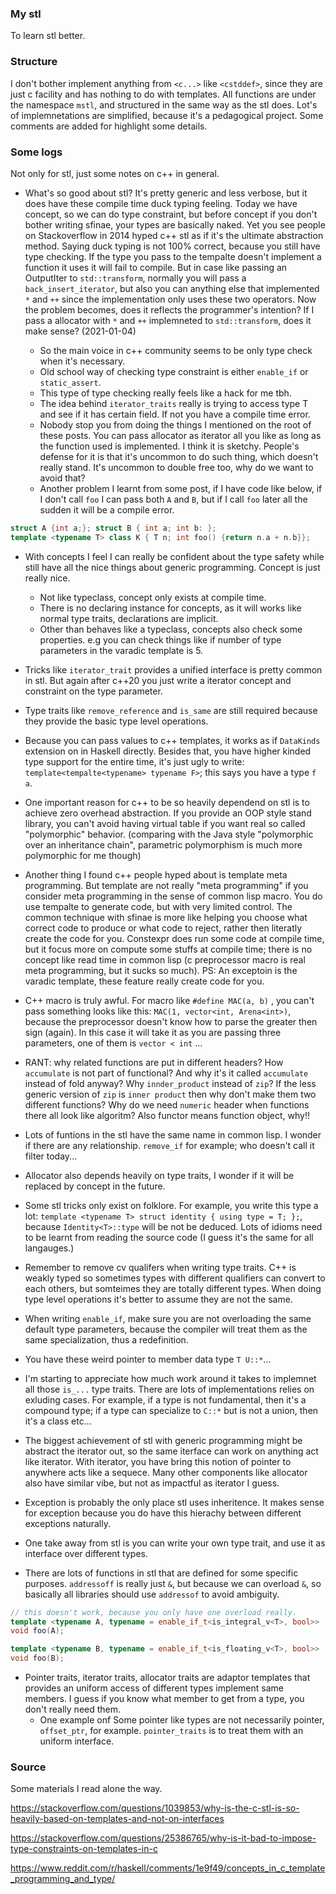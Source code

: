 ### My stl

To learn stl better.

### Structure
I don't bother implement anything from `<c...>` like `<cstddef>`, since they are just c facility and has nothing to do with templates. All functions are under the namespace `mstl`, and structured in the same way as the stl does. Lot's of implemnetations are simplified, because it's a pedagogical project. Some comments are added for highlight some details.

### Some logs

Not only for stl, just some notes on c++ in general.

- What's so good about stl? It's pretty generic and less verbose, but it does have these compile time duck typing feeling. Today we have concept, so we can do type constraint, but before concept if you don't bother writing sfinae, your types are basically naked. Yet you see people on Stackoverflow in 2014 hyped c++ stl as if it's the ultimate abstraction method. Saying duck typing is not 100% correct, because you still have type checking. If the type you pass to the tempalte doesn't implement a function it uses it will fail to compile. But in case like passing an OutputIter to `std::transform`, normally you will pass a `back_insert_iterator`, but also you can anything else that implemented `*` and `++` since the implementation only uses these two operators. Now the problem becomes, does it reflects the programmer's intention? If I pass a allocator with `*` and `++` implemneted to `std::transform`, does it make sense? (2021-01-04)

  - So the main voice in c++ community seems to be only type check when it's necessary.
  - Old school way of checking type constraint is either `enable_if` or `static_assert`.
  - This type of type checking really feels like a hack for me tbh.
  - The idea behind `iterator_traits` really is trying to access type T and see if it has certain field. If not you have a compile time error.
  - Nobody stop you from doing the things I mentioned on the root of these posts. You can pass allocator as iterator all you like as long as the function used is implemented. I think it is sketchy. People's defense for it is that it's uncommon to do such thing, which doesn't really stand. It's uncommon to double free too, why do we want to avoid that?
  - Another problem I learnt from some post, if I have code like below, if I don't call `foo` I can pass both `A` and `B`, but if I call `foo` later all the sudden it will be a compile error.
```c++
struct A {int a;}; struct B { int a; int b: };
template <typename T> class K { T n; int foo() {return n.a + n.b}};
```

- With concepts I feel I can really be confident about the type safety while still have all the nice things about generic programming. Concept is just really nice.
  - Not like typeclass, concept only exists at compile time.
  - There is no declaring instance for concepts, as it will works like normal type traits, declarations are implicit.
  - Other than behaves like a typeclass, concepts also check some properties. e.g you can check things like if number of type parameters in the varadic template is 5.

- Tricks like `iterator_trait` provides a unified interface is pretty common in stl. But again after c++20 you just write a iterator concept and constraint on the type parameter.

- Type traits like `remove_reference` and `is_same` are still required because they provide the basic type level operations.

- Because you can pass values to c++ templates, it works as if `DataKinds` extension on in Haskell directly. Besides that, you have higher kinded type support for the entire time, it's just ugly to write: `template<tempalte<typename> typename F>`; this says you have a type `f a`.

- One important reason for c++ to be so heavily dependend on stl is to achieve zero overhead abstraction. If you provide an OOP style stand library, you can't avoid having virtual table if you want real so called "polymorphic" behavior. (comparing with the Java style "polymorphic over an inheritance chain", parametric polymorphism is much more polymorphic for me though)

- Another thing I found c++ people hyped about is template meta programming. But template are not really "meta programming" if you consider meta programming in the sense of common lisp macro. You do use tempalte to generate code, but with very limited control. The common technique with sfinae is more like helping you choose what correct code to produce or what code to reject, rather then literatly create the code for you. Constexpr does run some code at compile time, but it focus more on compute some stuffs at compile time; there is no concept like read time in common lisp (c preprocessor macro is real meta programming, but it sucks so much).  PS: An exceptoin is the varadic template, these feature really create code for you.

- C++ macro is truly awful. For macro like `#define MAC(a, b)` , you can't pass something looks like this: `MAC(1, vector<int, Arena<int>)`, because the preprocessor doesn't know how to parse the greater then sign (again). In this case it will take it as you are passing three parameters, one of them is `vector < int` ...

- RANT: why related functions are put in different headers? How `accumulate` is not part of functional? And why it's it called `accumulate` instead of fold anyway? Why `innder_product` instead of `zip`? If the less generic version of `zip` is `inner product` then why don't make them two different functions?  Why do we need `numeric` header when functions there all look like algoritm? Also functor means function object, why!!

- Lots of funtions in the stl have the same name in common lisp. I wonder if there are any relationship. `remove_if` for example; who doesn't call it filter today...

-  Allocator also depends heavily on type traits, I wonder if it will be replaced by concept in the future.

- Some stl tricks only exist on folklore. For example, you write this type a lot: `template <typename T> struct identity { using type = T; };`, because `Identity<T>::type` will be not be deduced. Lots of idioms need to be learnt from reading the source code (I guess it's the same for all langauges.)

- Remember to remove cv qualifers when writing type traits. C++ is weakly typed so sometimes types with different qualifiers can convert to each others, but somteimes they are totally different types. When doing type level operations it's better to assume they are not the same.

- When writing `enable_if`, make sure you are not overloading the same default type parameters, because the compiler will treat them as the same specialization, thus a redefinition.

- You have these weird pointer to member data type `T U::*`...

- I'm starting to appreciate how much work around it takes to implemnet all those `is_...` type traits. There are lots of implementations relies on exluding cases. For example, if a type is not fundamental, then it's a compound type; if a type can specialize to `C::*` but is not a union, then it's a class etc...

- The biggest achievement of stl with generic programming might be abstract the iterator out, so the same iterface can work on anything act like iterator. With iterator, you have bring this notion of pointer to anywhere acts like a sequece. Many other components like allocator also have similar vibe, but not as impactful as iterator I guess.

- Exception is probably the only place stl uses inheritence. It makes sense for exception because you do have this hierachy between different exceptions naturally.

- One take away from stl is you can write your own type trait, and use it as interface over different types.

- There are lots of functions in stl that are defined for some specific purposes. `addressoff` is really just `&`, but because we can overload `&`, so basically all libraries should use `addressof` to avoid ambiguity.

```c++
// this doesn't work, because you only have one overload really.
template <typename A, typename = enable_if_t<is_integral_v<T>, bool>>
void foo(A);

template <typename B, typename = enable_if_t<is_floating_v<T>, bool>>
void foo(B);

```

- Pointer traits, iterator traits, allocator traits are adaptor templates that provides an uniform access of different types implement same members. I guess if you know what member to get from a type, you don't really need them.
  - One example onf Some pointer like types are not necessarily pointer, `offset_ptr`, for example. `pointer_traits` is to treat them with an uniform interface.


### Source

Some materials I read alone the way.

https://stackoverflow.com/questions/1039853/why-is-the-c-stl-is-so-heavily-based-on-templates-and-not-on-interfaces

https://stackoverflow.com/questions/25386765/why-is-it-bad-to-impose-type-constraints-on-templates-in-c

https://www.reddit.com/r/haskell/comments/1e9f49/concepts_in_c_template_programming_and_type/
